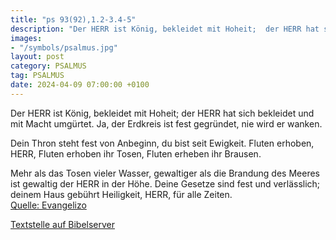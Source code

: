 ```yaml
---
title: "ps 93(92),1.2-3.4-5"
description: "Der HERR ist König, bekleidet mit Hoheit;  der HERR hat sich bekleidet und mit Macht umgürtet.  Ja, der Erdkreis ist fest gegründet,  nie wird er wanken.  Dein Thron steht fest von Anbeginn,  du bist seit Ewigkeit. Fluten erhoben, HERR,  Fluten erhoben ihr Tosen,  Fluten er...."
images:
- "/symbols/psalmus.jpg"
layout: post
category: PSALMUS
tag: PSALMUS
date: 2024-04-09 07:00:00 +0100
---
```

Der HERR ist König, bekleidet mit Hoheit; 
der HERR hat sich bekleidet und mit Macht umgürtet. 
Ja, der Erdkreis ist fest gegründet, 
nie wird er wanken.

Dein Thron steht fest von Anbeginn, 
du bist seit Ewigkeit.
Fluten erhoben, HERR, 
Fluten erhoben ihr Tosen, 
Fluten erheben ihr Brausen.<!--more-->

Mehr als das Tosen vieler Wasser, 
gewaltiger als die Brandung des Meeres 
ist gewaltig der HERR in der Höhe.
Deine Gesetze sind fest und verlässlich; 
deinem Haus gebührt Heiligkeit, 
HERR, für alle Zeiten.<br>
[Quelle: Evangelizo](https://evangeliumtagfuertag.org/DE/gospel)

[Textstelle auf Bibelserver](https://www.bibleserver.com/EU/ps93(92),1.2-3.4-5)
